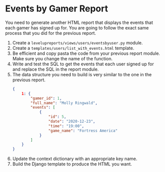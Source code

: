# Events by Gamer Report

You need to generate another HTML report that displays the events that each gamer has signed up for. You are going to follow the exact same process that you did for the previous report.

1. Create a `levelupreports/views/users/eventsbyuser.py` module.
1. Create a `templates/users/list_with_events.html` template.
1. Be efficient and copy pasta the code from your previous report module. Make sure you change the name of the function.
1. Write and test the SQL to get the events that each user signed up for and replace the SQL in the report module.
1. The data structure you need to build is very similar to the one in the previous report.
    ```json
    {
        1: {
            "gamer_id": 1,
            "full_name": "Molly Ringwald",
            "events": [
                {
                    "id": 5,
                    "date": "2020-12-23",
                    "time": "19:00",
                    "game_name": "Fortress America"
                }
            ]
        }
    }
    ```
1. Update the context dictionary with an appropriate key name.
1. Build the Django template to produce the HTML you want.